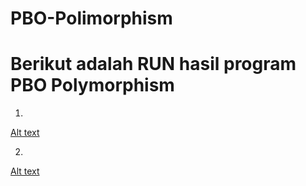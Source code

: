 # PBO-Polimorphism

# Berikut adalah RUN hasil program PBO Polymorphism

1.

[Alt text](https://github.com/captainhimer/PBO-Polimorphism/blob/master/1.jpeg)

2.

[Alt text](https://github.com/captainhimer/PBO-Polimorphism/blob/master/2.jpeg)
